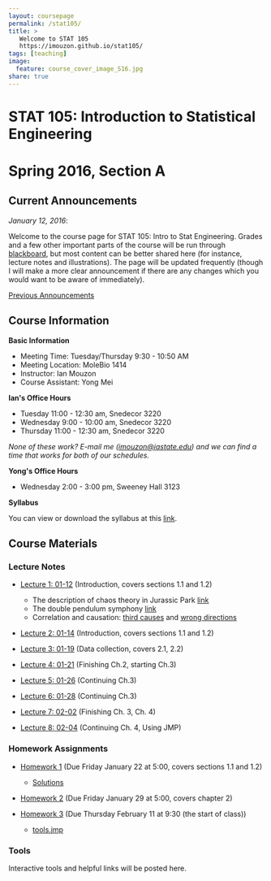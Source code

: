 ```yaml
---
layout: coursepage
permalink: /stat105/
title: >
   Welcome to STAT 105
   https://imouzon.github.io/stat105/
tags: [teaching]
image:
  feature: course_cover_image_S16.jpg
share: true
---
```


# STAT 105: Introduction to Statistical Engineering 

# Spring 2016, Section A

## Current Announcements

*January 12, 2016*:

Welcome to the course page for STAT 105: Intro to Stat Engineering. 
Grades and a few other important parts of the course will be run through [blackboard](https://bb.its.iastate.edu/), but most content can be better shared here (for instance, lecture notes and illustrations).
The page will be updated frequently (though I will make a more clear announcement if there are any changes which you would want to be aware of immediately).

[Previous Announcements](https://imouzon.github.io/stat105/announcements/)

## Course Information

**Basic Information**

-  Meeting Time: Tuesday/Thursday 9:30 - 10:50 AM
-  Meeting Location: MoleBio 1414
-  Instructor: Ian Mouzon
-  Course Assistant: Yong Mei

**Ian's Office Hours**

-  Tuesday 11:00 - 12:30 am, Snedecor 3220
-  Wednesday 9:00 - 10:00 am, Snedecor 3220
-  Thursday 11:00 - 12:30 am, Snedecor 3220

*None of these work? E-mail me (imouzon@iastate.edu) and we can find a time that works for both of our schedules.*

**Yong's Office Hours**

-  Wednesday 2:00 - 3:00 pm, Sweeney Hall 3123

**Syllabus**

You can view or download the syllabus at this [link](./syllabus_stat105_S16.pdf).


## Course Materials

### Lecture Notes

-  [Lecture 1: 01-12](./lectures/lecture1/lecture1.html) (Introduction, covers sections 1.1 and 1.2)
   -  The description of chaos theory in Jurassic Park [link](https://www.youtube.com/watch?v=5cVLUPwrSmU)
   -  The double pendulum symphony [link](https://www.youtube.com/watch?v=MtJLhb9yaPc)
   -  Correlation and causation: [third causes](https://en.wikipedia.org/wiki/Third-cause_fallacy) and [wrong directions](https://en.wikipedia.org/wiki/Wrong_direction)

-  [Lecture 2: 01-14](./lectures/lecture2/lecture2.html) (Introduction, covers sections 1.1 and 1.2)

-  [Lecture 3: 01-19](./lectures/lecture3/lecture3.html) (Data collection, covers 2.1, 2.2)

-  [Lecture 4: 01-21](./lectures/lecture4/lecture4.html) (Finishing Ch.2, starting Ch.3)

-  [Lecture 5: 01-26](./lectures/lecture5/lecture5.html) (Continuing Ch.3)

-  [Lecture 6: 01-28](./lectures/lecture6/lecture6.html) (Continuing Ch.3)

-  [Lecture 7: 02-02](./lectures/lecture7/lecture7.html) (Finishing Ch. 3, Ch. 4)

-  [Lecture 8: 02-04](./lectures/lecture8/lecture8.html) (Continuing Ch. 4, Using JMP)

### Homework Assignments

-  [Homework 1](./hw/hw1/stat105_hw1.pdf) (Due Friday January 22 at 5:00, covers sections 1.1 and 1.2)

   -  [Solutions](./hw/hw1/stat105_hw1_soln.pdf)

-  [Homework 2](./hw/hw2/stat105_hw2.pdf) (Due Friday January 29 at 5:00, covers chapter 2)

-  [Homework 3](./hw/hw3/stat105_hw3.pdf) (Due Thursday February 11 at 9:30 (the start of class))
   -  [tools.jmp](./hw/hw3/tools.jmp)

### Tools

Interactive tools and helpful links will be posted here.
